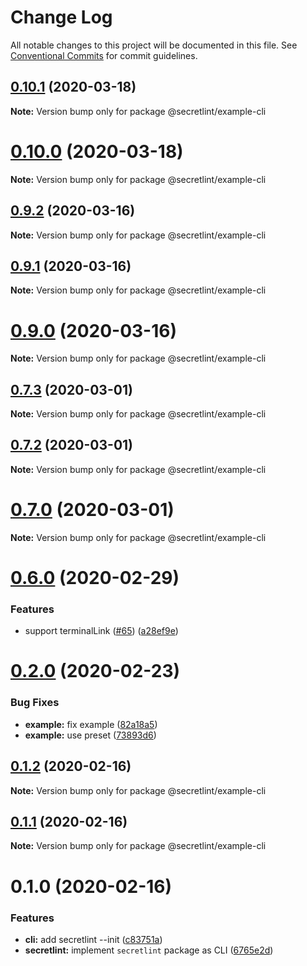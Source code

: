 # Change Log

All notable changes to this project will be documented in this file.
See [Conventional Commits](https://conventionalcommits.org) for commit guidelines.

## [0.10.1](https://github.com/secretlint/secretlint/compare/v0.10.0...v0.10.1) (2020-03-18)

**Note:** Version bump only for package @secretlint/example-cli





# [0.10.0](https://github.com/secretlint/secretlint/compare/v0.9.2...v0.10.0) (2020-03-18)

**Note:** Version bump only for package @secretlint/example-cli





## [0.9.2](https://github.com/secretlint/secretlint/compare/v0.9.1...v0.9.2) (2020-03-16)

**Note:** Version bump only for package @secretlint/example-cli





## [0.9.1](https://github.com/secretlint/secretlint/compare/v0.9.0...v0.9.1) (2020-03-16)

**Note:** Version bump only for package @secretlint/example-cli





# [0.9.0](https://github.com/secretlint/secretlint/compare/v0.7.3...v0.9.0) (2020-03-16)

**Note:** Version bump only for package @secretlint/example-cli





## [0.7.3](https://github.com/secretlint/secretlint/compare/v0.7.2...v0.7.3) (2020-03-01)

**Note:** Version bump only for package @secretlint/example-cli

## [0.7.2](https://github.com/secretlint/secretlint/compare/v0.7.1...v0.7.2) (2020-03-01)

**Note:** Version bump only for package @secretlint/example-cli

# [0.7.0](https://github.com/secretlint/secretlint/compare/v0.6.0...v0.7.0) (2020-03-01)

**Note:** Version bump only for package @secretlint/example-cli

# [0.6.0](https://github.com/secretlint/secretlint/compare/v0.5.0...v0.6.0) (2020-02-29)

### Features

-   support terminalLink ([#65](https://github.com/secretlint/secretlint/issues/65)) ([a28ef9e](https://github.com/secretlint/secretlint/commit/a28ef9eb9b3803984ec37bbbd9cdf35e7d4b67a6))

# [0.2.0](https://github.com/secretlint/secretlint/compare/v0.1.2...v0.2.0) (2020-02-23)

### Bug Fixes

-   **example:** fix example ([82a18a5](https://github.com/secretlint/secretlint/commit/82a18a55dfa08486e1ece1be8072c928ab92880a))
-   **example:** use preset ([73893d6](https://github.com/secretlint/secretlint/commit/73893d6e385d223e629689f9cd7aa5b35d92cbd8))

## [0.1.2](https://github.com/secretlint/secretlint/compare/v0.1.1...v0.1.2) (2020-02-16)

**Note:** Version bump only for package @secretlint/example-cli

## [0.1.1](https://github.com/secretlint/secretlint/compare/v0.1.0...v0.1.1) (2020-02-16)

**Note:** Version bump only for package @secretlint/example-cli

# 0.1.0 (2020-02-16)

### Features

-   **cli:** add secretlint --init ([c83751a](https://github.com/secretlint/secretlint/commit/c83751a4362e9d4b44b46b0caa793536f85b2b21))
-   **secretlint:** implement `secretlint` package as CLI ([6765e2d](https://github.com/secretlint/secretlint/commit/6765e2d6a182e5e876f4c4ba5348101bf8f36806))
